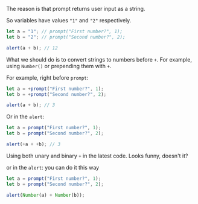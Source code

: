 The reason is that prompt returns user input as a string.

So variables have values `"1"` and `"2"` respectively.

```js run
let a = "1"; // prompt("First number?", 1);
let b = "2"; // prompt("Second number?", 2);

alert(a + b); // 12
```

What we should do is to convert strings to numbers before `+`. For example, using `Number()` or prepending them with `+`.

For example, right before `prompt`:

```js run
let a = +prompt("First number?", 1);
let b = +prompt("Second number?", 2);

alert(a + b); // 3
```

Or in the `alert`:

```js run
let a = prompt("First number?", 1);
let b = prompt("Second number?", 2);

alert(+a + +b); // 3
```

Using both unary and binary `+` in the latest code. Looks funny, doesn't it?

or in the `alert`: you can do it this way

```js run
let a = prompt("First number?", 1);
let b = prompt("Second number?", 2);

alert(Number(a) + Number(b));
```




